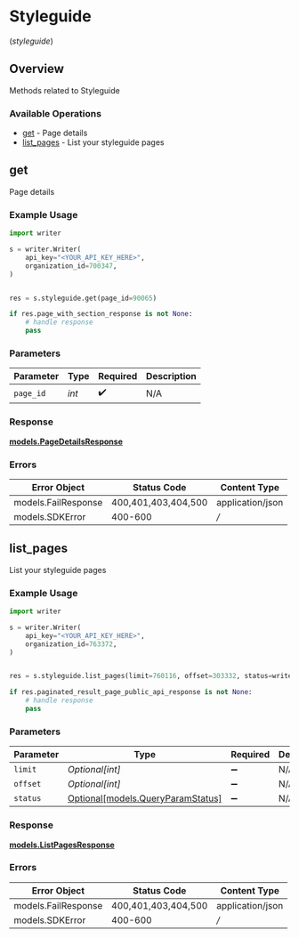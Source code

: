 # Styleguide
(*styleguide*)

## Overview

Methods related to Styleguide

### Available Operations

* [get](#get) - Page details
* [list_pages](#list_pages) - List your styleguide pages

## get

Page details

### Example Usage

```python
import writer

s = writer.Writer(
    api_key="<YOUR_API_KEY_HERE>",
    organization_id=700347,
)


res = s.styleguide.get(page_id=90065)

if res.page_with_section_response is not None:
    # handle response
    pass
```

### Parameters

| Parameter          | Type               | Required           | Description        |
| ------------------ | ------------------ | ------------------ | ------------------ |
| `page_id`          | *int*              | :heavy_check_mark: | N/A                |


### Response

**[models.PageDetailsResponse](../../models/pagedetailsresponse.md)**
### Errors

| Error Object        | Status Code         | Content Type        |
| ------------------- | ------------------- | ------------------- |
| models.FailResponse | 400,401,403,404,500 | application/json    |
| models.SDKError     | 400-600             | */*                 |

## list_pages

List your styleguide pages

### Example Usage

```python
import writer

s = writer.Writer(
    api_key="<YOUR_API_KEY_HERE>",
    organization_id=763372,
)


res = s.styleguide.list_pages(limit=760116, offset=303332, status=writer.QueryParamStatus.LIVE)

if res.paginated_result_page_public_api_response is not None:
    # handle response
    pass
```

### Parameters

| Parameter                                                             | Type                                                                  | Required                                                              | Description                                                           |
| --------------------------------------------------------------------- | --------------------------------------------------------------------- | --------------------------------------------------------------------- | --------------------------------------------------------------------- |
| `limit`                                                               | *Optional[int]*                                                       | :heavy_minus_sign:                                                    | N/A                                                                   |
| `offset`                                                              | *Optional[int]*                                                       | :heavy_minus_sign:                                                    | N/A                                                                   |
| `status`                                                              | [Optional[models.QueryParamStatus]](../../models/queryparamstatus.md) | :heavy_minus_sign:                                                    | N/A                                                                   |


### Response

**[models.ListPagesResponse](../../models/listpagesresponse.md)**
### Errors

| Error Object        | Status Code         | Content Type        |
| ------------------- | ------------------- | ------------------- |
| models.FailResponse | 400,401,403,404,500 | application/json    |
| models.SDKError     | 400-600             | */*                 |
